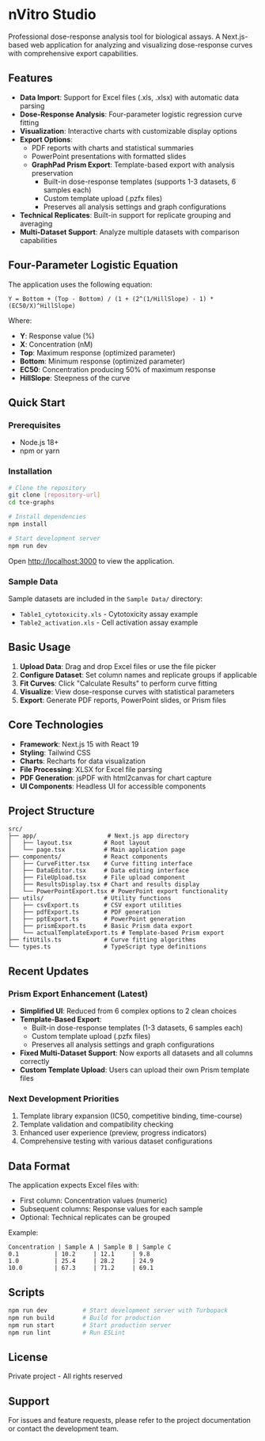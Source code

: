 # nVitro Studio

Professional dose-response analysis tool for biological assays. A Next.js-based web application for analyzing and visualizing dose-response curves with comprehensive export capabilities.

## Features

- **Data Import**: Support for Excel files (.xls, .xlsx) with automatic data parsing
- **Dose-Response Analysis**: Four-parameter logistic regression curve fitting
- **Visualization**: Interactive charts with customizable display options
- **Export Options**: 
  - PDF reports with charts and statistical summaries
  - PowerPoint presentations with formatted slides
  - **GraphPad Prism Export**: Template-based export with analysis preservation
    - Built-in dose-response templates (supports 1-3 datasets, 6 samples each)
    - Custom template upload (.pzfx files)
    - Preserves all analysis settings and graph configurations
- **Technical Replicates**: Built-in support for replicate grouping and averaging
- **Multi-Dataset Support**: Analyze multiple datasets with comparison capabilities

## Four-Parameter Logistic Equation

The application uses the following equation:

```
Y = Bottom + (Top - Bottom) / (1 + (2^(1/HillSlope) - 1) * (EC50/X)^HillSlope)
```

Where:
- **Y**: Response value (%)
- **X**: Concentration (nM)
- **Top**: Maximum response (optimized parameter)
- **Bottom**: Minimum response (optimized parameter)
- **EC50**: Concentration producing 50% of maximum response
- **HillSlope**: Steepness of the curve

## Quick Start

### Prerequisites

- Node.js 18+ 
- npm or yarn

### Installation

```bash
# Clone the repository
git clone [repository-url]
cd tce-graphs

# Install dependencies
npm install

# Start development server
npm run dev
```

Open [http://localhost:3000](http://localhost:3000) to view the application.

### Sample Data

Sample datasets are included in the `Sample Data/` directory:
- `Table1_cytotoxicity.xls` - Cytotoxicity assay example
- `Table2_activation.xls` - Cell activation assay example

## Basic Usage

1. **Upload Data**: Drag and drop Excel files or use the file picker
2. **Configure Dataset**: Set column names and replicate groups if applicable
3. **Fit Curves**: Click "Calculate Results" to perform curve fitting
4. **Visualize**: View dose-response curves with statistical parameters
5. **Export**: Generate PDF reports, PowerPoint slides, or Prism files

## Core Technologies

- **Framework**: Next.js 15 with React 19
- **Styling**: Tailwind CSS
- **Charts**: Recharts for data visualization
- **File Processing**: XLSX for Excel file parsing
- **PDF Generation**: jsPDF with html2canvas for chart capture
- **UI Components**: Headless UI for accessible components

## Project Structure

```
src/
├── app/                    # Next.js app directory
│   ├── layout.tsx         # Root layout
│   └── page.tsx           # Main application page
├── components/            # React components
│   ├── CurveFitter.tsx    # Curve fitting interface
│   ├── DataEditor.tsx     # Data editing interface
│   ├── FileUpload.tsx     # File upload component
│   ├── ResultsDisplay.tsx # Chart and results display
│   └── PowerPointExport.tsx # PowerPoint export functionality
├── utils/                 # Utility functions
│   ├── csvExport.ts       # CSV export utilities
│   ├── pdfExport.ts       # PDF generation
│   ├── pptExport.ts       # PowerPoint generation
│   ├── prismExport.ts     # Basic Prism data export
│   └── actualTemplateExport.ts # Template-based Prism export
├── fitUtils.ts            # Curve fitting algorithms
└── types.ts               # TypeScript type definitions
```

## Recent Updates

### Prism Export Enhancement (Latest)
- **Simplified UI**: Reduced from 6 complex options to 2 clean choices
- **Template-Based Export**: 
  - Built-in dose-response templates (1-3 datasets, 6 samples each)
  - Custom template upload (.pzfx files)
  - Preserves all analysis settings and graph configurations
- **Fixed Multi-Dataset Support**: Now exports all datasets and all columns correctly
- **Custom Template Upload**: Users can upload their own Prism template files

### Next Development Priorities
1. Template library expansion (IC50, competitive binding, time-course)
2. Template validation and compatibility checking
3. Enhanced user experience (preview, progress indicators)
4. Comprehensive testing with various dataset configurations

## Data Format

The application expects Excel files with:
- First column: Concentration values (numeric)
- Subsequent columns: Response values for each sample
- Optional: Technical replicates can be grouped

Example:
```
Concentration | Sample A | Sample B | Sample C
0.1          | 10.2     | 12.1     | 9.8
1.0          | 25.4     | 28.2     | 24.9
10.0         | 67.3     | 71.2     | 69.1
```

## Scripts

```bash
npm run dev          # Start development server with Turbopack
npm run build        # Build for production
npm run start        # Start production server
npm run lint         # Run ESLint
```

## License

Private project - All rights reserved

## Support

For issues and feature requests, please refer to the project documentation or contact the development team.
